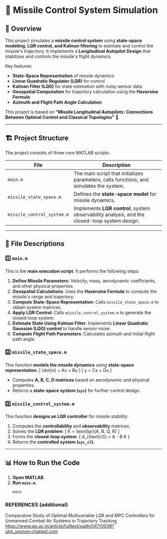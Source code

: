 # 🚀 Missile Control System Simulation

## 📖 Overview
This project simulates a **missile control system** using **state-space modeling, LQR control, and Kalman filtering** to estimate and control the missile's trajectory. It implements a **Longitudinal Autopilot Design** that stabilizes and controls the missile's flight dynamics.

Key features:
- **State-Space Representation** of missile dynamics
- **Linear Quadratic Regulator (LQR)** for control
- **Kalman Filter (LQG)** for state estimation with noisy sensor data
- **Geospatial Computation** for trajectory calculation using the **Haversine Formula**
- **Azimuth and Flight Path Angle Calculation**

This project is based on **"Missile Longitudinal Autopilots: Connections Between Optimal Control and Classical Topologies"** 📄.

---

## 🏗️ Project Structure
The project consists of three core MATLAB scripts:

| File | Description |
|------|------------|
| `main.m` | The main script that initializes parameters, calls functions, and simulates the system. |
| `missile_state_space.m` | Defines the **state-space model** for missile dynamics. |
| `missile_control_system.m` | Implements **LQR control**, system observability analysis, and the closed-loop system design. |

---

## 📂 File Descriptions

### **1️⃣ `main.m`**
This is the **main execution script**. It performs the following steps:
1. **Define Missile Parameters**: Velocity, mass, aerodynamic coefficients, and other physical properties.
2. **Geospatial Calculations**: Uses the **Haversine Formula** to compute the missile's range and trajectory.
3. **Compute State-Space Representation**: Calls `missile_state_space.m` to obtain system matrices.
4. **Apply LQR Control**: Calls `missile_control_system.m` to generate the closed-loop system.
5. **Estimate State Using Kalman Filter**: Implements **Linear Quadratic Gaussian (LQG) control** to handle sensor noise.
6. **Compute Flight Path Parameters**: Calculates azimuth and initial flight path angle.

### **2️⃣ `missile_state_space.m`**
This function **models the missile dynamics** using **state-space representation**:
\[
\dot{x} = Ax + Bu
\]
\[
y = Cx + Du
\]
- Computes **A, B, C, D matrices** based on aerodynamic and physical properties.
- Returns a **state-space system (`sys`)** for further control design.

### **3️⃣ `missile_control_system.m`**
This function **designs an LQR controller** for missile stability:
1. Computes the **controllability** and **observability** matrices.
2. Solves the **LQR problem**:
   \[
   K = \text{lqr}(A, B, Q, R)
   \]
3. Forms the **closed-loop system**:
   \[
   A_{\text{cl}} = A - B K
   \]
4. Returns the **controlled system (`sys_cl`)**.

---

## 📊 How to Run the Code
1. **Open MATLAB**.
2. **Run `main.m`**:
   ```matlab
   main


### REFERENCES (additional)
Comparative Study of Optimal Multivariable LQR and MPC Controllers for Unmanned Combat Air Systems in Trajectory Tracking
https://www.ias.ac.in/article/fulltext/sadh/047/0038?utm_source=chatgpt.com
